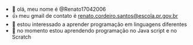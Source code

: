 - 👋 olá, meu nome é @Renato17042006
- 👍 meu gmail de contato é renato.cordeiro.santos@escola.pr.gov.br
- 👀 estou interessado a aprender programação em linguagens diferentes
- 🌱 no momento estou aprendendo programação no Java script e no Scratch


<!---
Renato17042006/Renato17042006 is a ✨ special ✨ repository because its `README.md` (this file) appears on your GitHub profile.
You can click the Preview link to take a look at your changes.
--->
